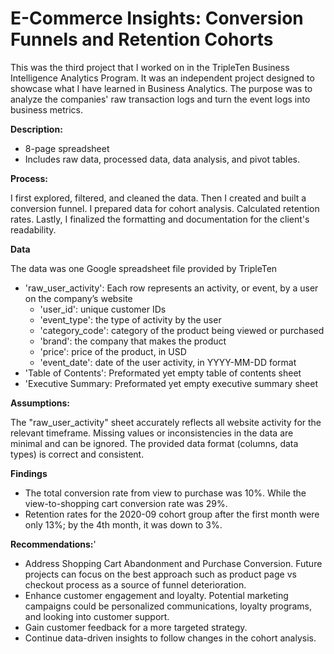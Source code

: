 # E-Commerce Insights: Conversion Funnels and Retention Cohorts

This was the third project that I worked on in the TripleTen Business Intelligence Analytics Program. It was an independent project designed to showcase what I have learned in Business Analytics. The purpose was to analyze the companies' raw transaction logs and turn the event logs into business metrics.

**Description:**

- 8-page spreadsheet
- Includes raw data, processed data, data analysis, and pivot tables.

**Process:**

I first explored, filtered, and cleaned the data. Then I created and built a conversion funnel. I prepared data for cohort analysis. Calculated retention rates. Lastly, I finalized the formatting and documentation for the client's readability.

**Data**

The data was one Google spreadsheet file provided by TripleTen

- 'raw_user_activity': Each row represents an activity, or event, by a user on the company’s website
  - 'user_id': unique customer IDs
  - 'event_type': the type of activity by the user
  - 'category_code': category of the product being viewed or purchased
  - 'brand': the company that makes the product
  - 'price': price of the product, in USD
  - 'event_date': date of the user activity, in YYYY-MM-DD format
- 'Table of Contents': Preformated yet empty table of contents sheet
- 'Executive Summary: Preformated yet empty executive summary sheet

**Assumptions:**

The "raw_user_activity" sheet accurately reflects all website activity for the relevant timeframe.
Missing values or inconsistencies in the data are minimal and can be ignored.
The provided data format (columns, data types) is correct and consistent.

**Findings** 
  - The total conversion rate from view to purchase was 10%. While the view-to-shopping cart conversion rate was 29%.
  - Retention rates for the 2020-09 cohort group after the first month were only 13%; by the 4th month, it was down to 3%.


**Recommendations:**'

- Address Shopping Cart Abandonment and Purchase Conversion. Future projects can focus on the best approach such as product page vs checkout process as a source of funnel deterioration.
- Enhance customer engagement and loyalty. Potential marketing campaigns could be personalized communications, loyalty programs, and looking into customer support.
- Gain customer feedback for a more targeted strategy.
- Continue data-driven insights to follow changes in the cohort analysis.
